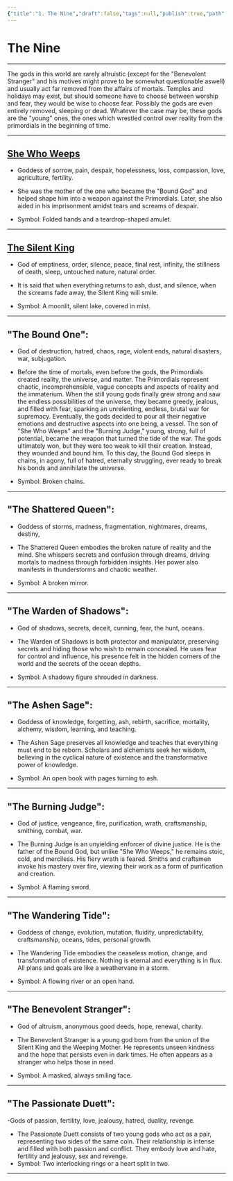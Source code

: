 ```yaml
---
{"title":"1. The Nine","draft":false,"tags":null,"publish":true,"path":"3. Gods & Religion/4. The Nine/1. The Nine.md","permalink":"/3-gods-and-religion/4-the-nine/1-the-nine/","PassFrontmatter":true}
---
```


# The Nine
---

The gods in this world are rarely altruistic (except for the "Benevolent Stranger" and his motives might prove to be somewhat questionable aswell) and usually act far removed from the affairs of mortals. Temples and holidays may exist, but should someone have to choose between worship and fear, they would be wise to choose fear. Possibly the gods are even entirely removed, sleeping or dead. 
Whatever the case may be, these gods are the "young" ones, the ones which wrestled control over reality from the primordials in the beginning of time.

---
## [She Who Weeps](2.%20She%20Who%20Weeps.md)

- Goddess of sorrow, pain, despair, hopelessness, loss, compassion, love, agriculture, fertility.

- She was the mother of the one who became the "Bound God" and helped shape him into a weapon against the Primordials. Later, she also aided in his imprisonment amidst tears and screams of despair.
- Symbol: Folded hands and a teardrop-shaped amulet.

---
## [The Silent King](3.%20The%20Silent%20King.md)

- God of emptiness, order, silence, peace, final rest, infinity, the stillness of death, sleep, untouched nature, natural order.

- It is said that when everything returns to ash, dust, and silence, when the screams fade away, the Silent King will smile.
- Symbol: A moonlit, silent lake, covered in mist.

---
## "The Bound One":

- God of destruction, hatred, chaos, rage, violent ends, natural disasters, war, subjugation.

- Before the time of mortals, even before the gods, the Primordials created reality, the universe, and matter. The Primordials represent chaotic, incomprehensible, vague concepts and aspects of reality and the immaterium. When the still young gods finally grew strong and saw the endless possibilities of the universe, they became greedy, jealous, and filled with fear, sparking an unrelenting, endless, brutal war for supremacy. Eventually, the gods decided to pour all their negative emotions and destructive aspects into one being, a vessel. The son of "She Who Weeps" and the "Burning Judge," young, strong, full of potential, became the weapon that turned the tide of the war. The gods ultimately won, but they were too weak to kill their creation. Instead, they wounded and bound him. To this day, the Bound God sleeps in chains, in agony, full of hatred, eternally struggling, ever ready to break his bonds and annihilate the universe.
- Symbol: Broken chains.

---
## "The Shattered Queen":

- Goddess of storms, madness, fragmentation, nightmares, dreams, destiny, 

- The Shattered Queen embodies the broken nature of reality and the mind. She whispers secrets and confusion through dreams, driving mortals to madness through forbidden insights. Her power also manifests in thunderstorms and chaotic weather.
- Symbol: A broken mirror.

---
## "The Warden of Shadows":

- God of shadows, secrets, deceit, cunning, fear, the hunt, oceans.

- The Warden of Shadows is both protector and manipulator, preserving secrets and hiding those who wish to remain concealed. He uses fear for control and influence, his presence felt in the hidden corners of the world and the secrets of the ocean depths.
- Symbol: A shadowy figure shrouded in darkness.

---
## "The Ashen Sage":

- Goddess of knowledge, forgetting, ash, rebirth, sacrifice, mortality, alchemy, wisdom, learning, and teaching.

- The Ashen Sage preserves all knowledge and teaches that everything must end to be reborn. Scholars and alchemists seek her wisdom, believing in the cyclical nature of existence and the transformative power of knowledge.
- Symbol: An open book with pages turning to ash.

---
## "The Burning Judge":

- God of justice, vengeance, fire, purification, wrath, craftsmanship, smithing, combat, war.

- The Burning Judge is an unyielding enforcer of divine justice. He is the father of the Bound God, but unlike "She Who Weeps," he remains stoic, cold, and merciless. His fiery wrath is feared. Smiths and craftsmen invoke his mastery over fire, viewing their work as a form of purification and creation.
- Symbol: A flaming sword.

---
## "The Wandering Tide":
- Goddess of change, evolution, mutation, fluidity, unpredictability, craftsmanship, oceans, tides, personal growth.

- The Wandering Tide embodies the ceaseless motion, change, and transformation of existence. Nothing is eternal and everything is in flux. All plans and goals are like a weathervane in a storm.
- Symbol: A flowing river or an open hand.

---
## "The Benevolent Stranger":
- God of altruism, anonymous good deeds, hope, renewal, charity.

- The Benevolent Stranger is a young god born from the union of the Silent King and the Weeping Mother. He represents unseen kindness and the hope that persists even in dark times. He often appears as a stranger who helps those in need.
- Symbol: A masked, always smiling face.

---
## "The Passionate Duett":
-Gods of passion, fertility, love, jealousy, hatred, duality, revenge.

- The Passionate Duett consists of two young gods who act as a pair, representing two sides of the same coin. Their relationship is intense and filled with both passion and conflict. They embody love and hate, fertility and jealousy, sex and revenge.
- Symbol: Two interlocking rings or a heart split in two.

---